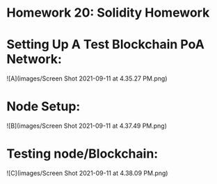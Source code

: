 # Homework 20: Solidity Homework

# Setting Up A Test Blockchain PoA Network:
![A](images/Screen Shot 2021-09-11 at 4.35.27 PM.png)


# Node Setup:
![B](images/Screen Shot 2021-09-11 at 4.37.49 PM.png)


# Testing node/Blockchain:
![C](images/Screen Shot 2021-09-11 at 4.38.09 PM.png)